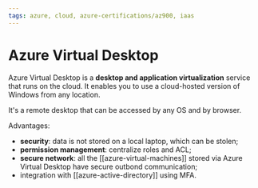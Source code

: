 ```yaml
---
tags: azure, cloud, azure-certifications/az900, iaas
---
```


# Azure Virtual Desktop
  
Azure Virtual Desktop is a **desktop and application virtualization** service that runs on the cloud. It enables you to use a cloud-hosted version of Windows from any location.

It's a remote desktop that can be accessed by any OS and by browser.

Advantages:

- **security**: data is not stored on a local laptop, which can be stolen;
- **permission management**: centralize roles and ACL;
- **secure network**: all the [[azure-virtual-machines]] stored via Azure Virtual Desktop have secure outbond communication;
- integration with [[azure-active-directory]] using MFA.

